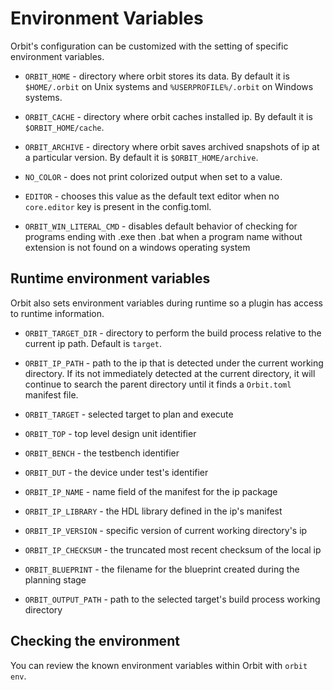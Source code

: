 # Environment Variables

Orbit's configuration can be customized with the setting of specific environment variables. 

- `ORBIT_HOME` - directory where orbit stores its data. By default it is `$HOME/.orbit` on Unix systems and `%USERPROFILE%/.orbit` on Windows systems.

- `ORBIT_CACHE` - directory where orbit caches installed ip. By default it is `$ORBIT_HOME/cache`.

- `ORBIT_ARCHIVE` - directory where orbit saves archived snapshots of ip at a particular version. By default it is `$ORBIT_HOME/archive`.

- `NO_COLOR` - does not print colorized output when set to a value.

- `EDITOR` - chooses this value as the default text editor when no `core.editor` key is present in the config.toml.

- `ORBIT_WIN_LITERAL_CMD` - disables default behavior of checking for programs ending with .exe then .bat when a program name without extension is not found on a windows operating system

## Runtime environment variables

Orbit also sets environment variables during runtime so a plugin has access to runtime information. 

- `ORBIT_TARGET_DIR` - directory to perform the build process relative to the current ip path. Default is `target`.

- `ORBIT_IP_PATH` - path to the ip that is detected under the current working directory. If its not immediately detected at the current directory, it will continue to search the parent directory until it finds a `Orbit.toml` manifest file.

- `ORBIT_TARGET` - selected target to plan and execute

- `ORBIT_TOP` - top level design unit identifier

- `ORBIT_BENCH` - the testbench identifier

- `ORBIT_DUT` - the device under test's identifier

- `ORBIT_IP_NAME` - name field of the manifest for the ip package

- `ORBIT_IP_LIBRARY` - the HDL library defined in the ip's manifest

- `ORBIT_IP_VERSION` - specific version of current working directory's ip

- `ORBIT_IP_CHECKSUM` - the truncated most recent checksum of the local ip

- `ORBIT_BLUEPRINT` - the filename for the blueprint created during the planning stage

- `ORBIT_OUTPUT_PATH` - path to the selected target's build process working directory

## Checking the environment

You can review the known environment variables within Orbit with `orbit env`.

<!--Note about environment variables vs. settings file vs. arguments

precedence:
3. config file
2. env vars
1. command-line
-->